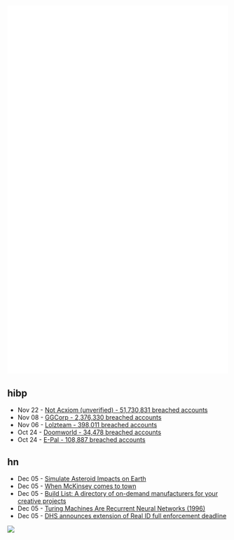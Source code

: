 ![Metrics](https://raw.githubusercontent.com/phixion/phixion/master/metrics.svg)

## hibp

<!--
for https://github.com/phixion/phixion/blob/main/.github/workflows/feeds.yml
-->
<!--START_SECTION:haveibeenpwnd-->
- Nov 22 - [Not Acxiom (unverified) - 51,730,831 breached accounts](https://haveibeenpwned.com/PwnedWebsites#NotAcxiom)
- Nov 08 - [GGCorp - 2,376,330 breached accounts](https://haveibeenpwned.com/PwnedWebsites#GGCorp)
- Nov 06 - [Lolzteam - 398,011 breached accounts](https://haveibeenpwned.com/PwnedWebsites#Lolzteam)
- Oct 24 - [Doomworld - 34,478 breached accounts](https://haveibeenpwned.com/PwnedWebsites#Doomworld)
- Oct 24 - [E-Pal - 108,887 breached accounts](https://haveibeenpwned.com/PwnedWebsites#EPal)
<!--END_SECTION:haveibeenpwnd-->

## hn

<!--
for https://github.com/phixion/phixion/blob/main/.github/workflows/feeds.yml
-->
<!--START_SECTION:hn-->
- Dec 05 - [Simulate Asteroid Impacts on Earth](https://neal.fun/asteroid-launcher/)
- Dec 05 - [When McKinsey comes to town](https://www.lrb.co.uk/the-paper/v44/n24/laleh-khalili/in-clover)
- Dec 05 - [Build List: A directory of on-demand manufacturers for your creative projects](https://buildlist.org/)
- Dec 05 - [Turing Machines Are Recurrent Neural Networks (1996)](http://users.ics.aalto.fi/tho/stes/step96/hyotyniemi1/)
- Dec 05 - [DHS announces extension of Real ID full enforcement deadline](https://www.dhs.gov/news/2022/12/05/dhs-announces-extension-real-id-full-enforcement-deadline)
<!--END_SECTION:hn-->

<!--
for https://yhype.me
-->
![](https://hit.yhype.me/github/profile?user_id=13013670)
